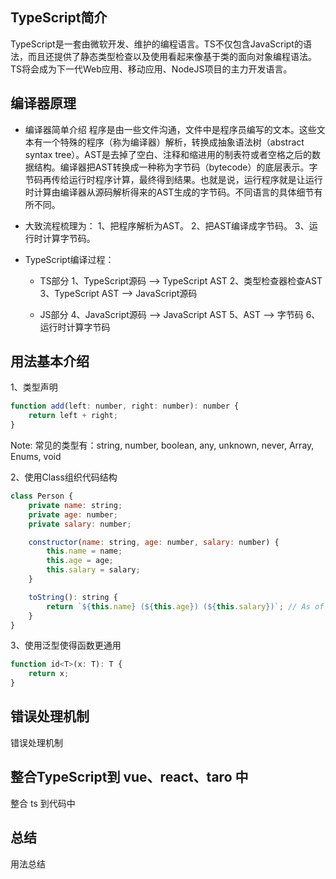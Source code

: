 ## TypeScript简介
TypeScript是一套由微软开发、维护的编程语言。TS不仅包含JavaScript的语法，而且还提供了静态类型检查以及使用看起来像基于类的面向对象编程语法。TS将会成为下一代Web应用、移动应用、NodeJS项目的主力开发语言。

## 编译器原理
- 编译器简单介绍
程序是由一些文件沟通，文件中是程序员编写的文本。这些文本有一个特殊的程序（称为编译器）解析，转换成抽象语法树（abstract syntax tree）。AST是去掉了空白、注释和缩进用的制表符或者空格之后的数据结构。编译器把AST转换成一种称为字节码（bytecode）的底层表示。字节码再传给运行时程序计算，最终得到结果。也就是说，运行程序就是让运行时计算由编译器从源码解析得来的AST生成的字节码。不同语言的具体细节有所不同。

- 大致流程梳理为：
1、把程序解析为AST。
2、把AST编译成字节码。
3、运行时计算字节码。

- TypeScript编译过程：  
  * TS部分
1、TypeScript源码 --> TypeScript AST
2、类型检查器检查AST
3、TypeScript AST --> JavaScript源码
  
  * JS部分
4、JavaScript源码 --> JavaScript AST
5、AST --> 字节码
6、运行时计算字节码

## 用法基本介绍
1、类型声明
```js
function add(left: number, right: number): number {
    return left + right;
}
```
Note: 常见的类型有：string, number, boolean, any, unknown, never, Array, Enums, void

2、使用Class组织代码结构
```js
class Person {
    private name: string;
    private age: number;
    private salary: number;

    constructor(name: string, age: number, salary: number) {
        this.name = name;
        this.age = age;
        this.salary = salary;
    }

    toString(): string {
        return `${this.name} (${this.age}) (${this.salary})`; // As of version 1.4
    }
}
```

3、使用泛型使得函数更通用
```js
function id<T>(x: T): T {
    return x;
}
```

## 错误处理机制
错误处理机制


## 整合TypeScript到 vue、react、taro 中
整合 ts 到代码中


## 总结
用法总结